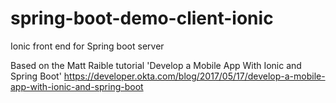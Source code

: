 # spring-boot-demo-client-ionic
Ionic front end for Spring boot server

Based on the Matt Raible tutorial 'Develop a Mobile App With Ionic and Spring Boot'
https://developer.okta.com/blog/2017/05/17/develop-a-mobile-app-with-ionic-and-spring-boot
